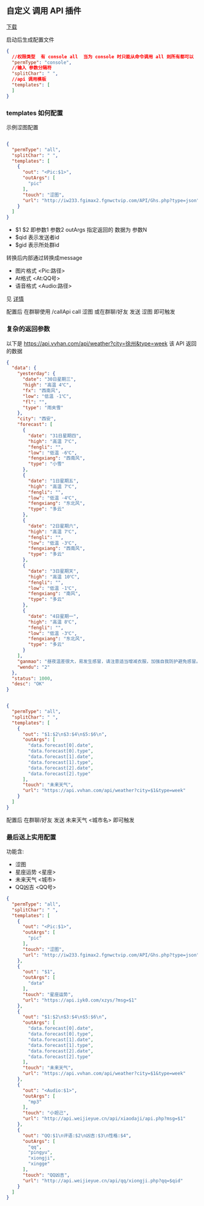 ## 自定义 调用 API 插件

[下载](https://github.com/gdpl2112/MiraiCallApiPlugin/releases)

启动后生成配置文件

```json
{
  //权限类型  有 console all  当为 console 时只能从命令调用 all 则所有都可以
  "permType": "console",
  //输入 参数分隔符
  "splitChar": " ",
  //api 调用模板
  "templates": [
  ]
}
```

### templates 如何配置

示例涩图配置

```json

{
  "permType": "all",
  "splitChar": " ",
  "templates": [
    {
      "out": "<Pic:$1>",
      "outArgs": [
        "pic"
      ],
      "touch": "涩图",
      "url": "http://iw233.fgimax2.fgnwctvip.com/API/Ghs.php?type=json"
    }
  ]
}
```

- $1 $2 即参数1 参数2 outArgs 指定返回的 数据为 参数N
- $qid 表示发送者id
- $gid 表示所处群id

转换后内部通过转换成message

- 图片格式 \<Pic:路径>
- At格式 \<At:QQ号>
- 语音格式 \<Audio:路径>

见 [详情](https://github.com/gdpl2112/MiraiCallApiPlugin/blob/master/src/main/java/io/github/Kloping/mirai/p1/Parse.java#L11)

配置后 在群聊使用 /callApi call 涩图 或在群聊/好友 发送 涩图 即可触发

### 复杂的返回参数

以下是 https://api.vvhan.com/api/weather?city=徐州&type=week 该 API 返回的数据

```json
{
  "data": {
    "yesterday": {
      "date": "30日星期三",
      "high": "高温 4℃",
      "fx": "西南风",
      "low": "低温 -1℃",
      "fl": "",
      "type": "雨夹雪"
    },
    "city": "西安",
    "forecast": [
      {
        "date": "31日星期四",
        "high": "高温 7℃",
        "fengli": "",
        "low": "低温 -6℃",
        "fengxiang": "西南风",
        "type": "小雪"
      },
      {
        "date": "1日星期五",
        "high": "高温 7℃",
        "fengli": "",
        "low": "低温 -4℃",
        "fengxiang": "东北风",
        "type": "多云"
      },
      {
        "date": "2日星期六",
        "high": "高温 7℃",
        "fengli": "",
        "low": "低温 -3℃",
        "fengxiang": "西南风",
        "type": "多云"
      },
      {
        "date": "3日星期天",
        "high": "高温 10℃",
        "fengli": "",
        "low": "低温 -1℃",
        "fengxiang": "南风",
        "type": "多云"
      },
      {
        "date": "4日星期一",
        "high": "高温 8℃",
        "fengli": "",
        "low": "低温 -3℃",
        "fengxiang": "东北风",
        "type": "多云"
      }
    ],
    "ganmao": "昼夜温差很大，易发生感冒，请注意适当增减衣服，加强自我防护避免感冒。",
    "wendu": "2"
  },
  "status": 1000,
  "desc": "OK"
}
```

```json

{
  "permType": "all",
  "splitChar": " ",
  "templates": [
    {
      "out": "$1:$2\n$3:$4\n$5:$6\n",
      "outArgs": [
        "data.forecast[0].date",
        "data.forecast[0].type",
        "data.forecast[1].date",
        "data.forecast[1].type",
        "data.forecast[2].date",
        "data.forecast[2].type"
      ],
      "touch": "未来天气",
      "url": "https://api.vvhan.com/api/weather?city=$1&type=week"
    }
  ]
}
```

配置后 在群聊/好友 发送 未来天气 <城市名> 即可触发

### 最后送上实用配置

功能含:

- 涩图
- 星座运势 <星座>
- 未来天气 <城市>
- QQ凶吉 <QQ号>

```json
{
  "permType": "all",
  "splitChar": " ",
  "templates": [
    {
      "out": "<Pic:$1>",
      "outArgs": [
        "pic"
      ],
      "touch": "涩图",
      "url": "http://iw233.fgimax2.fgnwctvip.com/API/Ghs.php?type=json"
    },
    {
      "out": "$1",
      "outArgs": [
        "data"
      ],
      "touch": "星座运势",
      "url": "https://api.iyk0.com/xzys/?msg=$1"
    },
    {
      "out": "$1:$2\n$3:$4\n$5:$6\n",
      "outArgs": [
        "data.forecast[0].date",
        "data.forecast[0].type",
        "data.forecast[1].date",
        "data.forecast[1].type",
        "data.forecast[2].date",
        "data.forecast[2].type"
      ],
      "touch": "未来天气",
      "url": "https://api.vvhan.com/api/weather?city=$1&type=week"
    },
    {
      "out": "<Audio:$1>",
      "outArgs": [
        "mp3"
      ],
      "touch": "小妲己",
      "url": "http://api.weijieyue.cn/api/xiaodaji/api.php?msg=$1"
    },
    {
      "out": "QQ:$1\n评语:$2\n凶吉:$3\n性格:$4",
      "outArgs": [
        "qq",
        "pingyu",
        "xiongji",
        "xingge"
      ],
      "touch": "QQ凶吉",
      "url": "http://api.weijieyue.cn/api/qq/xiongji.php?qq=$qid"
    }
  ]
}
```
